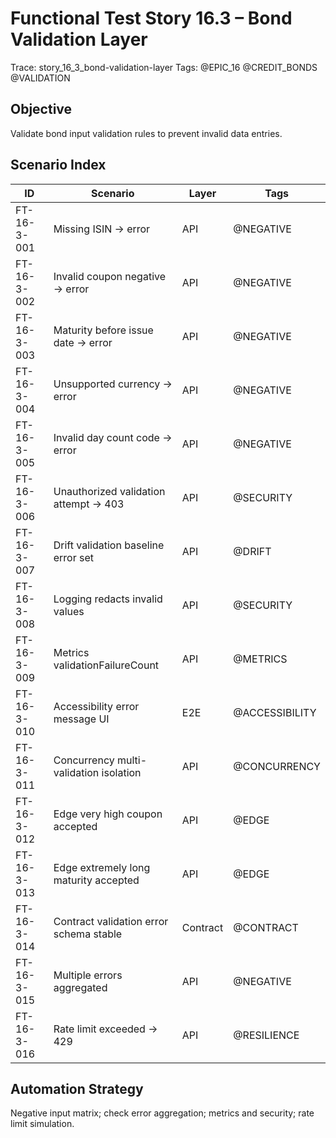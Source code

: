 # Functional Test Story 16.3 – Bond Validation Layer

Trace: story_16_3_bond-validation-layer
Tags: @EPIC_16 @CREDIT_BONDS @VALIDATION

## Objective
Validate bond input validation rules to prevent invalid data entries.

## Scenario Index
| ID | Scenario | Layer | Tags |
|----|----------|-------|------|
| FT-16-3-001 | Missing ISIN -> error | API | @NEGATIVE |
| FT-16-3-002 | Invalid coupon negative -> error | API | @NEGATIVE |
| FT-16-3-003 | Maturity before issue date -> error | API | @NEGATIVE |
| FT-16-3-004 | Unsupported currency -> error | API | @NEGATIVE |
| FT-16-3-005 | Invalid day count code -> error | API | @NEGATIVE |
| FT-16-3-006 | Unauthorized validation attempt -> 403 | API | @SECURITY |
| FT-16-3-007 | Drift validation baseline error set | API | @DRIFT |
| FT-16-3-008 | Logging redacts invalid values | API | @SECURITY |
| FT-16-3-009 | Metrics validationFailureCount | API | @METRICS |
| FT-16-3-010 | Accessibility error message UI | E2E | @ACCESSIBILITY |
| FT-16-3-011 | Concurrency multi-validation isolation | API | @CONCURRENCY |
| FT-16-3-012 | Edge very high coupon accepted | API | @EDGE |
| FT-16-3-013 | Edge extremely long maturity accepted | API | @EDGE |
| FT-16-3-014 | Contract validation error schema stable | Contract | @CONTRACT |
| FT-16-3-015 | Multiple errors aggregated | API | @NEGATIVE |
| FT-16-3-016 | Rate limit exceeded -> 429 | API | @RESILIENCE |

## Automation Strategy
Negative input matrix; check error aggregation; metrics and security; rate limit simulation.
